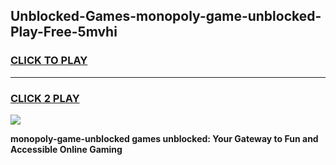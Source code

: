 
## Unblocked-Games-monopoly-game-unblocked-Play-Free-5mvhi
<h3>
<a href="https://premium76.site?title=monopoly-game-unblocked&ref=21A">CLICK TO PLAY</a></h3>
<hr>

<h3>
<a href="https://premium76.site?title=monopoly-game-unblocked&ref=21A">CLICK 2 PLAY</a>
  
</h3>

<a href="https://premium76.site?title=monopoly-game-unblocked&ref=21A"><img src="https://clearcache.store/games.png"></a>


**monopoly-game-unblocked games unblocked: Your Gateway to Fun and Accessible Online Gaming**
